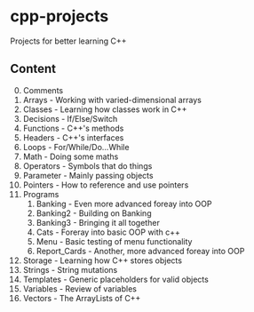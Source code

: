 # cpp-projects
Projects for better learning C++

## Content
0. Comments
1. Arrays - Working with varied-dimensional arrays
2. Classes - Learning how classes work in C++
3. Decisions - If/Else/Switch
4. Functions - C++'s methods
5. Headers - C++'s interfaces
7. Loops - For/While/Do...While
8. Math - Doing some maths
9. Operators - Symbols that do things
10. Parameter - Mainly passing objects
11. Pointers - How to reference and use pointers
12. Programs
	1. Banking - Even more advanced foreay into OOP
	2. Banking2 - Building on Banking
	3. Banking3 - Bringing it all together
	4. Cats - Foreray into basic OOP with c++
	5. Menu - Basic testing of menu functionality
	6. Report_Cards - Another, more advanced foreay into OOP
13. Storage - Learning how C++ stores objects
14. Strings - String mutations
15. Templates - Generic placeholders for valid objects
16. Variables - Review of variables
17. Vectors - The ArrayLists of C++
